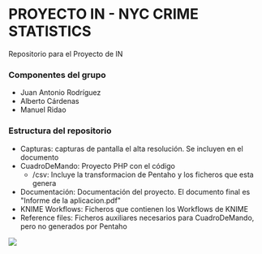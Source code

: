 # PROYECTO IN - NYC CRIME STATISTICS

Repositorio para el Proyecto de IN

### Componentes del grupo
* Juan Antonio Rodríguez
* Alberto Cárdenas
* Manuel Ridao 

### Estructura del repositorio
* Capturas: capturas de pantalla el alta resolución. Se incluyen en el documento
* CuadroDeMando: Proyecto PHP con el código
   *   /csv: Incluye la transformacion de Pentaho y los ficheros que esta genera
* Documentación: Documentación del proyecto. El documento final es "Informe de la aplicacion.pdf"
* KNIME Workflows: Ficheros que contienen los Workflows de KNIME
* Reference files: Ficheros auxiliares necesarios para CuadroDeMando, pero no generados por Pentaho


![](https://imgs.xkcd.com/comics/git.png)
